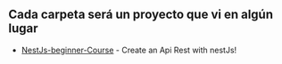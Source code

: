 ## Cada carpeta será un proyecto que vi en algún lugar


- [NestJs-beginner-Course] - Create an Api Rest with nestJs!




[NestJs-beginner-Course]: <https://www.youtube.com/watch?v=GHTA143_b-s>

